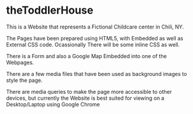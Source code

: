 # theToddlerHouse

This is a Website that represents a Fictional Childcare center in Chili, NY.

The Pages have been prepared using HTML5, with Embedded as well as External CSS 
code. Ocassionally There will be some inline CSS as well.

There is a Form and also a Google Map Embedded into one of the Webpages.

There are a few media files that have been used as background images to style the page.

There are media queries to make the page more accessible to other devices, but currently the 
Website is best suited for viewing on a Desktop/Laptop using Google Chrome
